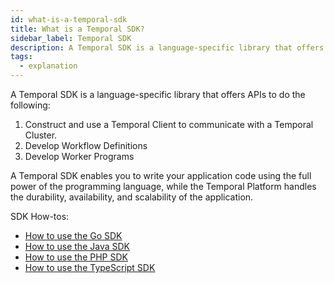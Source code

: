 ```yaml
---
id: what-is-a-temporal-sdk
title: What is a Temporal SDK?
sidebar_label: Temporal SDK
description: A Temporal SDK is a language-specific library that offers APIs to construct and use a Temporal Client to communicate with a Temporal Cluster, develop Workflow Definitions, and develop Worker Programs.
tags:
  - explanation
---
```


A Temporal SDK is a language-specific library that offers APIs to do the following:

1. Construct and use a Temporal Client to communicate with a Temporal Cluster.
2. Develop Workflow Definitions
3. Develop Worker Programs

A Temporal SDK enables you to write your application code using the full power of the programming language, while the Temporal Platform handles the durability, availability, and scalability of the application.

SDK How-tos:

- [How to use the Go SDK](/docs/go/)
- [How to use the Java SDK](/docs/java/)
- [How to use the PHP SDK](/docs/php/introduction)
- [How to use the TypeScript SDK](/docs/typescript/introduction)
